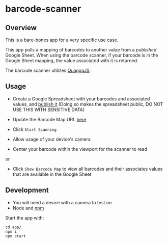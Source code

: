# barcode-scanner

## Overview
This is a bare-bones app for a very specific use case.

This app pulls a mapping of barcodes to another value from a *published* Google Sheet. When using the barcode scanner, if your barcode is in the Google Sheet mapping, the value associated with it is returned.

The barcode scanner utilizes [QuaggaJS](https://serratus.github.io/quaggaJS/).

## Usage
- Create a Google Spreadsheet with your barcodes and associated values, and [publish it](https://support.google.com/docs/answer/183965?co=GENIE.Platform%3DDesktop&hl=en) (Doing so makes the spreadsheet public, DO NOT USE THIS WITH SENSITIVE DATA)
- Update the Barcode Map URL [here](https://github.com/hanaquadara/barcode-scanner/blob/master/app/src/services/fetchBarcodeData.js#L4)

- Click `Start Scanning`
- Allow usage of your device's camera
- Center your barcode within the viewport for the scanner to read

or

- Click `Show Barcode Map` to view all barcodes and their associates values that are available in the Google Sheet

## Development
- You will need a device with a camera to test on
- Node and [npm](https://www.npmjs.com/get-npm)

Start the app with:
```
cd app/
npm i
npm start
```
